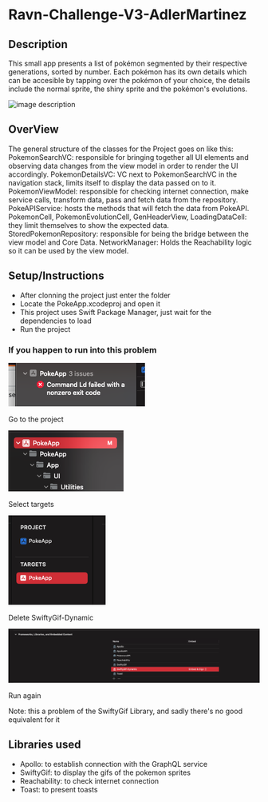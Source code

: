 # Ravn-Challenge-V3-AdlerMartinez

## Description
This small app presents a list of pokémon segmented by their respective generations, sorted by number. Each pokémon has its own details which can be accesible by tapping over the pokémon of your choice, the details include the normal sprite, the shiny sprite and the pokémon's evolutions.

![image description](Screenshots/screenRecord.gif)

## OverView
The general structure of the classes for the Project goes on like this:
PokemonSearchVC: responsible for bringing together all UI elements and observing data changes from the view model in order to render the UI accordingly.
PokemonDetailsVC: VC next to PokemonSearchVC in the navigation stack, limits itself to display the data passed on to it.
PokemonViewModel: responsible for checking internet connection, make service calls, transform data, pass and fetch data from the repository.
PokeAPIService: hosts the methods that will fetch the data from PokeAPI.
PokemonCell, PokemonEvolutionCell, GenHeaderView, LoadingDataCell: they limit themselves to show the expected data.
StoredPokemonRepository: responsible for being the bridge between the view model and Core Data. 
NetworkManager: Holds the Reachability logic so it can be used by the view model.

## Setup/Instructions
- After clonning the project just enter the folder 
- Locate the PokeApp.xcodeproj and open it
- This project uses Swift Package Manager, just wait for the dependencies to load
- Run the project

### If you happen to run into this problem
![image description](Screenshots/commandError.png)

Go to the project

![image description](Screenshots/project.png)

Select targets

![image description](Screenshots/targets.png)

Delete SwiftyGif-Dynamic

![image description](Screenshots/deleteSwiftyGif.png)

Run again

Note: this a problem of the SwiftyGif Library, and sadly there's no good equivalent for it

## Libraries used
- Apollo: to establish connection with the GraphQL service
- SwiftyGif: to display the gifs of the pokemon sprites
- Reachability: to check internet connection
- Toast: to present toasts
